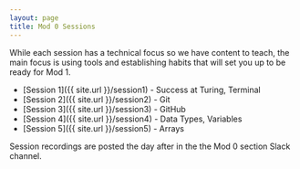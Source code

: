 ```yaml
---
layout: page
title: Mod 0 Sessions
---
```


While each session has a technical focus so we have content to teach, the main focus is using tools and establishing habits that will set you up to be ready for Mod 1.

* [Session 1]({{ site.url }}/session1) - Success at Turing, Terminal
* [Session 2]({{ site.url }}/session2) - Git
* [Session 3]({{ site.url }}/session3) - GitHub
* [Session 4]({{ site.url }}/session4) - Data Types, Variables
* [Session 5]({{ site.url }}/session5) - Arrays

Session recordings are posted the day after in the the Mod 0 section Slack channel.